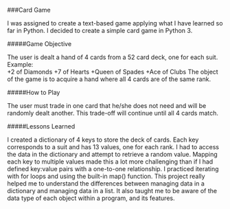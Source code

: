###Card Game

I was assigned to create a text-based game applying what I have learned so far in Python. I decided to create a simple card game in Python 3.

#####Game Objective

The user is dealt a hand of 4 cards from a 52 card deck, one for each suit. 
Example:	
	+2 of Diamonds
	+7 of Hearts
	+Queen of Spades
	+Ace of Clubs
The object of the game is to acquire a hand where all 4 cards are of the same rank.

#####How to Play

The user must trade in one card that he/she does not need and will be randomly dealt another. This trade-off will continue until all 4 cards match.

#####Lessons Learned

I created a dictionary of 4 keys to store the deck of cards. Each key corresponds to a suit and has 13 values, one for each rank. I had to access the data in the dictionary and attempt to retrieve a random value. Mapping each key to multiple values made this a lot more challenging than if I had defined key:value pairs with a one-to-one relationship. I practiced iterating with for loops and using the built-in map() function. This project really helped me to understand the differences between managing data in a dictionary and managing data in a list. It also taught me to be aware of the data type of each object within a program, and its features.
